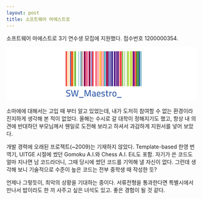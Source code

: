 ```yaml
---
layout: post
title: 소프트웨어 마에스트로
---
```


소프트웨어 마에스트로 3기 연수생 모집에 지원했다. 접수번호 1200000354.

![소프트웨어 마에스트로 로고](/assets/swmaestro.png)

소마에에 대해서는 고입 때 부터 알고 있었는데, 내가 도저히 참여할 수 없는 환경이라 진지하게 생각해 본 적이 없었다. 올해는 수시로 갈 대학이 정해지기도 했고, 항상 내 의견에 반대하던 부모님께서 웬일로 도전해 보라고 하셔서 과감하게 지원서를 넣어 보았다.

개발 경력에 오래된 프로젝트(~2009)는 기재하지 않았다. Template-based 한영 번역기, UITGE 시절에 썼던 Gomoku A.I.와 Chess A.I. EiL도 포함. 자기가 쓴 코드도 얼마 지나면 남 코드라더니, 그때 당시에 썼던 코드를 기억해 낼 자신이 없다. 그런데 생각해 보니 기술적으로 수준이 높은 코드는 전부 중학생 때 작성한 듯?

언제나 그렇듯이, 최악의 상황을 기대하는 중이다. 서류전형을 통과한다면 특별시에서 만나서 밥이라도 한 끼 사주고 싶은 녀석도 있고. 좋은 경험이 될 것 같다.
